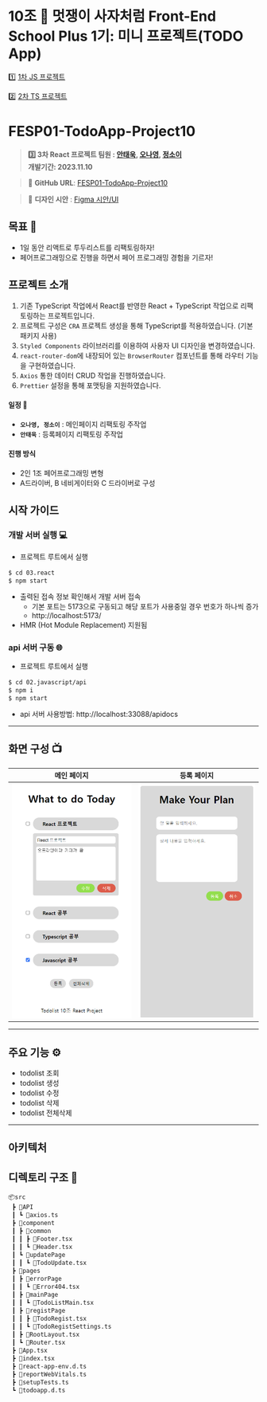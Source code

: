 # 10조 🦁 멋쟁이 사자처럼 Front-End School Plus 1기: 미니 프로젝트(TODO App)

1️⃣ [1차 JS 프로젝트](./01.javascript)

2️⃣ [2차 TS 프로젝트](https://github.com/uniS2/FESP01-TodoApp-Project10.git)

# FESP01-TodoApp-Project10

> **3️⃣ 3차 React 프로젝트 팀원 : [안태욱](https://github.com/dotory0829), [오나영](https://github.com/ony540), [정소이](https://github.com/uniS2)** <br/> **개발기간: 2023.11.10**

> 🐼 **GitHub URL**: [FESP01-TodoApp-Project10
> ](https://github.com/FESP01-TodoApp-Project10/FESP01-TodoApp-Project10.git) <br>

> 🎨 **디자인 시안** : [Figma 시안/UI](https://www.figma.com/file/Cezc3Sq6bW4lNBheti0LcP/Todolist?type=design&node-id=0%3A1&mode=design&t=9WktcFoN3dGYZnVK-1) <br>

## 목표 🎯

- 1일 동안 리액트로 투두리스트를 리팩토링하자!
- 페어프로그래밍으로 진행을 하면서 페어 프로그래밍 경험을 기르자!

## 프로젝트 소개

1. 기존 TypeScript 작업에서 React를 반영한 React + TypeScript 작업으로 리팩토링하는 프로젝트입니다.
2. 프로젝트 구성은 `CRA` 프로젝트 생성을 통해 TypeScript를 적용하였습니다. (기본 패키지 사용)
3. `Styled Components` 라이브러리를 이용하여 사용자 UI 디자인을 변경하였습니다.
4. `react-router-dom`에 내장되어 있는 `BrowserRouter` 컴포넌트를 통해 라우터 기능을 구현하였습니다.
5. `Axios` 통한 데이터 CRUD 작업을 진행하였습니다.
6. `Prettier` 설정을 통해 포맷팅을 지원하였습니다.

#### 일정 📅

- **`오나영, 정소이`** : 메인페이지 리팩토링 주작업
- **`안태욱`** : 등록페이지 리팩토링 주작업

#### 진행 방식

- 2인 1조 페어프로그래밍 변형
- A드라이버, B 네비게이터와 C 드라이버로 구성

## 시작 가이드

### 개발 서버 실행 💻

- 프로젝트 루트에서 실행

```
$ cd 03.react
$ npm start
```

- 출력된 접속 정보 확인해서 개발 서버 접속
  - 기본 포트는 5173으로 구동되고 해당 포트가 사용중일 경우 번호가 하나씩 증가
  - http://localhost:5173/
- HMR (Hot Module Replacement) 지원됨

### api 서버 구동 🌐

- 프로젝트 루트에서 실행

```
$ cd 02.javascript/api
$ npm i
$ npm start
```

- api 서버 사용방법: http://localhost:33088/apidocs

---

## 화면 구성 📺

|       메인 페이지       |           등록 페이지           |
| :---------------------: | :-----------------------------: |
| ![MainPage](./todo.png) | ![RegistPage](./todoRegist.png) |

---

## 주요 기능 ⚙️

- todolist 조회
- todolist 생성
- todolist 수정
- todolist 삭제
- todolist 전체삭제

---

## 아키텍처

## 디렉토리 구조 📂

```
📦src
 ┣ 📂API
 ┃ ┗ 📜axios.ts
 ┣ 📂component
 ┃ ┣ 📂common
 ┃ ┃ ┣ 📜Footer.tsx
 ┃ ┃ ┗ 📜Header.tsx
 ┃ ┗ 📂updatePage
 ┃ ┃ ┗ 📜TodoUpdate.tsx
 ┣ 📂pages
 ┃ ┣ 📂errorPage
 ┃ ┃ ┗ 📜Error404.tsx
 ┃ ┣ 📂mainPage
 ┃ ┃ ┗ 📜TodoListMain.tsx
 ┃ ┣ 📂registPage
 ┃ ┃ ┣ 📜TodoRegist.tsx
 ┃ ┃ ┗ 📜TodoRegistSettings.ts
 ┃ ┣ 📜RootLayout.tsx
 ┃ ┗ 📜Router.tsx
 ┣ 📜App.tsx
 ┣ 📜index.tsx
 ┣ 📜react-app-env.d.ts
 ┣ 📜reportWebVitals.ts
 ┣ 📜setupTests.ts
 ┗ 📜todoapp.d.ts
```
